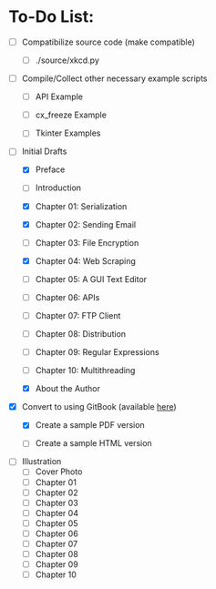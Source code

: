 # To-Do List:

- [ ] Compatibilize source code (make compatible)
  - [ ] ./source/xkcd.py


- [ ] Compile/Collect other necessary example
  scripts
  - [ ] API Example
  - [ ] cx\_freeze Example
  - [ ] Tkinter Examples


- [ ] Initial Drafts
  - [x] Preface
  - [ ] Introduction
  - [x] Chapter 01: Serialization
  - [x] Chapter 02: Sending Email
  - [ ] Chapter 03: File Encryption
  - [x] Chapter 04: Web Scraping
  - [ ] Chapter 05: A GUI Text Editor
  - [ ] Chapter 06: APIs
  - [ ] Chapter 07: FTP Client
  - [ ] Chapter 08: Distribution
  - [ ] Chapter 09: Regular Expressions
  - [ ] Chapter 10: Multithreading
  - [x] About the Author


- [x] Convert to using GitBook (available [here](https://www.gitbook.com/book/zach-king/python-actually-cool-stuff/details))
  - [x] Create a sample PDF version
  - [ ] Create a sample HTML version


- [ ] Illustration
  - [ ] Cover Photo
  - [ ] Chapter 01
  - [ ] Chapter 02
  - [ ] Chapter 03
  - [ ] Chapter 04
  - [ ] Chapter 05
  - [ ] Chapter 06
  - [ ] Chapter 07
  - [ ] Chapter 08
  - [ ] Chapter 09
  - [ ] Chapter 10
